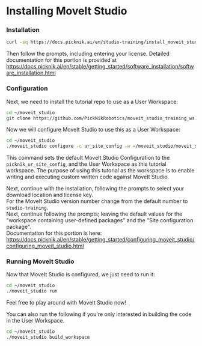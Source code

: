# Installing MoveIt Studio

### Installation


```bash
curl -sq https://docs.picknik.ai/en/studio-training/install_moveit_studio.py --output installer.py && python3 installer.py
```
Then follow the prompts, including entering your license.
Detailed documentation for this portion is provided at https://docs.picknik.ai/en/stable/getting_started/software_installation/software_installation.html

### Configuration

Next, we need to install the tutorial repo to use as a User Workspace:
```bash
cd ~/moveit_studio
git clone https://github.com/PickNikRobotics/moveit_studio_training_ws.git
```

Now we will configure MoveIt Studio to use this as a User Workspace:
```bash
cd ~/moveit_studio
./moveit_studio configure -c ur_site_config -w ~/moveit_studio/moveit_studio_training_ws
```
This command sets the default MoveIt Studio Configuration to the `picknik_ur_site_config`, and the User Workspace as this tutorial workspace. 
The purpose of using this tutorial as the workspace is to enable writing and executing custom written code against MoveIt Studio.

Next, continue with the installation, following the prompts to select your download location and license key.  
For the MoveIt Studio version number change from the default number to `studio-training`.  
Next, continue following the prompts; leaving the default values for the "workspace containing user-defined packages" and the "Site configuration package".  
Documentation for this portion is here: https://docs.picknik.ai/en/stable/getting_started/configuring_moveit_studio/configuring_moveit_studio.html

### Running MoveIt Studio

Now that MoveIt Studio is configured, we just need to run it:
```bash
cd ~/moveit_studio
./moveit_studio run
```
Feel free to play around with MoveIt Studio now!


You can also run the following if you're only interested in building the code in the User Workspace.
```bash
cd ~/moveit_studio
./moveit_studio build_workspace
``` 
